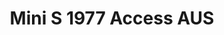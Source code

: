 ---
    title: Mini S 1977 Access AUS
    slug: Mini-S-1977-Access-AUS
    description:
    code: Mini-S-1977-Access-AUS
    image: https://cmdiy-archive.s3.us-east-1.amazonaws.com/adverts/images/Mini+S+1977+Access+AUS.jpeg
    download: https://cmdiy-archive.s3.us-east-1.amazonaws.com/adverts/documents/Mini+S+1977+Access+AUS.pdf
---